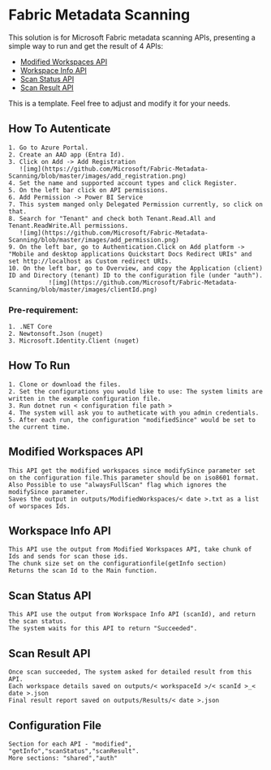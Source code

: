 # Fabric Metadata Scanning
This solution is for Microsoft Fabric metadata scanning APIs, presenting a simple way to run and get the result of 4 APIs:

* [Modified Workspaces API](#modified-workspaces-api)
* [Workspace Info API](#workspace-info-api)
* [Scan Status API](#scan-status-api)
* [Scan Result API](#scan-result-api)

This is a template. Feel free to adjust and modify it for your needs.
 
## How To Autenticate
	1. Go to Azure Portal. 
	2. Create an AAD app (Entra Id).
	3. Click on Add -> Add Registration
	   ![img](https://github.com/Microsoft/Fabric-Metadata-Scanning/blob/master/images/add_registration.png)
	4. Set the name and supported account types and click Register.
	5. On the left bar click on API permissions.
	6. Add Permission -> Power BI Service
	7. This system manged only Delegated Permission currently, so click on that.
	8. Search for "Tenant" and check both Tenant.Read.All and Tenant.ReadWrite.All permissions.
	   ![img](https://github.com/Microsoft/Fabric-Metadata-Scanning/blob/master/images/add_permission.png)
	9. On the left bar, go to Authentication.Click on Add platform -> "Mobile and desktop applications Quickstart Docs Redirect URIs" and set http://localhost as Custom redirect URIs.
	10. On the left bar, go to Overview, and copy the Application (client) ID and Directory (tenant) ID to the configuration file (under "auth").
			   ![img](https://github.com/Microsoft/Fabric-Metadata-Scanning/blob/master/images/clientId.png)

### Pre-requirement:

	1. .NET Core
	2. Newtonsoft.Json (nuget)
	3. Microsoft.Identity.Client (nuget)

## How To Run

	1. Clone or download the files.
	2. Set the configurations you would like to use: The system limits are written in the example configuration file. 
	3. Run dotnet run < configuration file path > 
	4. The system will ask you to autheticate with you admin credentials.
	5. After each run, the configuration "modifiedSince" would be set to the current time.

## Modified Workspaces API

	This API get the modified workspaces since modifySince parameter set on the configuration file.This parameter should be on iso8601 format.
	Also Possible to use "alwaysFullScan" flag which ignores the modifySince parameter.
	Saves the output in outputs/ModifiedWorkspaces/< date >.txt as a list of worspaces Ids.

## Workspace Info API

	This API use the output from Modified Workspaces API, take chunk of Ids and sends for scan those ids.
	The chunk size set on the configurationfile(getInfo section)
	Returns the scan Id to the Main function.

## Scan Status API

	This API use the output from Workspace Info API (scanId), and return the scan status.
	The system waits for this API to return "Succeeded".
	 
## Scan Result API

	Once scan succeeded, The system asked for detailed result from this API.
	Each workspace details saved on outputs/< workspaceId >/< scanId >_< date >.json
	Final result report saved on outputs/Results/< date >.json


## Configuration File
	Section for each API - "modified", "getInfo","scanStatus","scanResult".
	More sections: "shared","auth"

